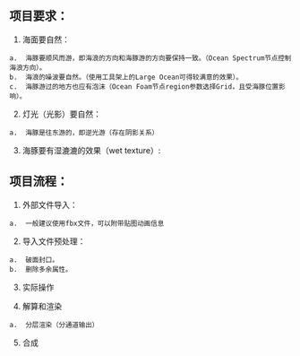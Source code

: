 ## 项目要求：

  1.  海面要自然：

    a.  海豚要顺风而游，即海浪的方向和海豚游的方向要保持一致。（Ocean Spectrum节点控制海浪方向）。
    b.  海浪的噪波要自然。（使用工具架上的Large Ocean可得较满意的效果）。
    c.  海豚游过的地方也应有泡沫（Ocean Foam节点region参数选择Grid，且受海豚位置影响）。
    
  2.  灯光（光影）要自然：

    a.  海豚是往东游的，即逆光游（存在阴影关系）
    
  3.  海豚要有湿漉漉的效果（wet texture）:
  
## 项目流程：

  1.  外部文件导入：
    
    a.  一般建议使用fbx文件，可以附带贴图动画信息
    
  2.  导入文件预处理：
    
    a.  破面封口。
    b.  删除多余属性。
    
  3.  实际操作

  4.  解算和渲染

    a.  分层渲染（分通道输出）
  
  5.  合成





    
